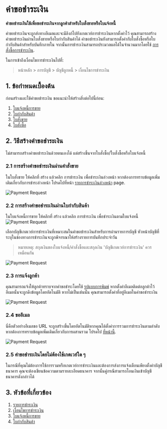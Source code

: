 <!-- add-breadcrumbs -->
# คำขอชำระเงิน

**คำขอชำระเงินใช้เพื่อขอชำระเงินจากลูกค้าสำหรับใบสั่งขายหรือใบแจ้งหนี้**

คำขอชำระเงินจะถูกส่งทางอีเมลและจะมีลิงก์ไปยังเกตเวย์การชำระเงินหากตั้งค่าไว้ คุณสามารถสร้างคำขอชำระเงินผ่านใบสั่งขายหรือใบกำกับสินค้าได้ คำขอชำระเงินยังสามารถตั้งค่ากับใบสั่งซื้อหรือใบกำกับสินค้าสำหรับบันทึกภายใน จากนั้นการชำระเงินสามารถประมวลผลได้ในจำนวนมากโดยใช้ [การสั่งซื้อการชำระเงิน](/docs/user/manual/th/accounts/payment-order).

ในการเข้าถึงเงื่อนไขการชำระเงินไปที่:
> หน้าหลัก > การบัญชี > บัญชีลูกหนี้ > เงื่อนไขการชำระเงิน

## 1. ข้อกำหนดเบื้องต้น
ก่อนสร้างและใช้คำขอชำระเงิน ขอแนะนำให้สร้างสิ่งต่อไปนี้ก่อน:

1. [ใบแจ้งหนี้การขาย](/docs/user/manual/th/accounts/sales-invoice)
1. [ใบกำกับสินค้า](/docs/user/manual/th/accounts/purchase-invoice)
1. [ใบสั่งขาย](/docs/user/manual/th/selling/sales-order)
1. [ใบสั่งซื้อ](/docs/user/manual/th/buying/purchase-order)

## 2. วิธีสร้างคำขอชำระเงิน
ไม่สามารถสร้างคำขอชำระเงินด้วยตนเองได้ แต่สร้างขึ้นจากใบสั่งซื้อ/ใบสั่งซื้อหรือใบแจ้งหนี้

### 2.1 การสร้างคำขอชำระเงินผ่านคำสั่งขาย
ในใบสั่งขาย ให้คลิกที่ สร้าง แล้วคลิก การชำระเงิน เพื่อชำระเงินล่วงหน้า หากต้องการทราบข้อมูลเพิ่มเติมเกี่ยวกับการชำระล่วงหน้า โปรดไปที่หน้า [รายการชำระเงินล่วงหน้า](/docs/user/manual/th/accounts/advance-payment-entry) page.

<img class="screenshot" alt="Payment Request" src="{{docs_base_url}}/assets/img/accounts/pr-from-so.png">

### 2.2 การสร้างคำขอชำระเงินผ่านใบกำกับสินค้า
ในใบแจ้งหนี้การขาย ให้คลิกที่ สร้าง แล้วคลิก การชำระเงิน เพื่อชำระเงินตามใบแจ้งหนี้
<img class="screenshot" alt="Payment Request" src="{{docs_base_url}}/assets/img/accounts/pr-from-si.png">

เลือกบัญชีเกตเวย์การชำระเงินที่เหมาะสมในคำขอชำระเงินสำหรับการผ่านรายการบัญชี หัวหน้าบัญชีที่ระบุในช่องทางการชำระเงินจะถูกพิจารณาให้สร้างรายการบันทึกประจำวัน

> หมายเหตุ: สกุลเงินของใบแจ้งหนี้/คำสั่งซื้อและสกุลเงิน 'บัญชีเกตเวย์การชำระเงิน' ควรเหมือนกัน

<img class="screenshot" alt="Payment Request" src="{{docs_base_url}}/assets/img/accounts/pr-details-1.png">

### 2.3 การแจ้งลูกค้า
คุณสามารถแจ้งให้ลูกค้าทราบจากคำขอชำระโดยใช้ [รูปแบบการพิมพ์](/docs/user/manual/th/setting-up/print/print-format) หากตั้งค่าอีเมลติดต่อลูกค้าไว้ อีเมลนั้นจะถูกดึงข้อมูลโดยอัตโนมัติ หากไม่เป็นเช่นนั้น คุณสามารถตั้งค่าที่อยู่อีเมลในคำขอชำระเงิน

<img class="screenshot" alt="Payment Request" src="{{docs_base_url}}/assets/img/accounts/pr-details-2.png">

### 2.4 ขออีเมล
นี่คือตัวอย่างอีเมลขอ URL จะถูกสร้างขึ้นโดยอัตโนมัติหากคุณได้ตั้งค่าการรวมการชำระเงินตามลำดับ หากต้องการทราบข้อมูลเพิ่มเติมเกี่ยวกับการผสานรวม โปรดไป [ที่หน้านี้](/docs/user/manual/th/erpnext_integration).

<img class="screenshot" alt="Payment Request" src="{{docs_base_url}}/assets/img/accounts/pr-email.png">

### 2.5 คำขอชำระเงินโดยไม่ต้องใช้เกตเวย์ใด ๆ

ในกรณีที่คุณไม่ต้องการใช้การรวมหรือเกตเวย์การชำระเงินและต้องการส่งการแจ้งเตือนเพียงตั้งค่าบัญชีธนาคาร คุณจะต้องเขียนข้อความตามรายละเอียดธนาคาร จากนั้นคู่กรณีสามารถโอนเงินเข้าบัญชีธนาคารดังกล่าวได้

## 3. หัวข้อที่เกี่ยวข้อง
1. [รายการชำระเงิน](/docs/user/manual/th/accounts/payment-entry)
1. [เงื่อนไขการชำระเงิน](/docs/user/manual/th/accounts/payment-terms)
1. [ใบแจ้งหนี้การขาย](/docs/user/manual/th/accounts/sales-invoice)
1. [ใบกำกับสินค้า](/docs/user/manual/th/accounts/purchase-invoice)